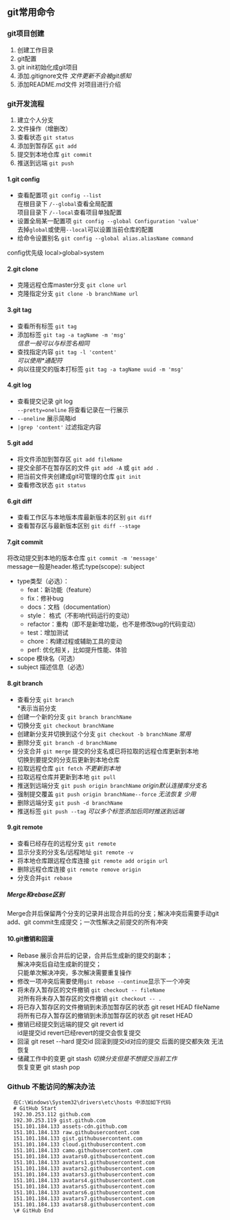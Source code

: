 ## git常用命令

### git项目创建

1. 创建工作目录
2. git配置
3. git init初始化成git项目
4. 添加.gitignore文件 *文件更新不会被git感知*
5. 添加README.md文件 对项目进行介绍

### git开发流程

1. 建立个人分支
2. 文件操作（增删改）
3. 查看状态 `git status`
4. 添加到暂存区 `git add`
5. 提交到本地仓库 `git commit`
6. 推送到远端 `git push`

#### 1.git config

- 查看配置项 `git config --list`  
  在根目录下 `/--global`查看全局配置  
  项目目录下 `/--local`查看项目单独配置  
- 设置全局某一配置项 `git config --global Configuration 'value'`  
  去掉`global`或使用`--local`可以设置当前仓库的配置
- 给命令设置别名 `git config --global alias.aliasName command`

config优先级 local>global>system

#### 2.git clone
- 克隆远程仓库master分支 `git clone url`
- 克隆指定分支 `git clone -b branchName url` 

#### 3.git tag
- 查看所有标签 `git tag`
- 添加标签 `git tag -a tagName -m 'msg'`  
  *信息一般可以与标签名相同*
- 查找指定内容 `git tag -l 'content'`  
  *可以使用\*通配符*
- 向以往提交的版本打标签 `git tag -a tagName uuid -m 'msg'`

#### 4.git log
- 查看提交记录 git log  
  `--pretty=oneline` 将查看记录在一行展示
- `--oneline` 展示简略id 
- `|grep 'content'` 过滤指定内容

#### 5.git add
- 将文件添加到暂存区 `git add fileName`
- 提交全部不在暂存区的文件 `git add -A` 或 `git add .`
- 把当前文件夹创建成git可管理的仓库 `git init`
- 查看修改状态 `git status`

#### 6.git diff
- 查看工作区与本地版本库最新版本的区别 `git diff`
- 查看暂存区与最新版本区别 `git diff --stage` 

#### 7.git commit
将改动提交到本地的版本仓库 `git commit -m 'message'`  
message一般是header.格式:type(scope): subject
- type类型（必选）：
  - feat：新功能（feature）
  - fix：修补bug
  - docs：文档（documentation）
  - style： 格式（不影响代码运行的变动）
  - refactor：重构（即不是新增功能，也不是修改bug的代码变动）
  - test：增加测试
  - chore：构建过程或辅助工具的变动
  - perf: 优化相关，比如提升性能、体验
- scope 模块名（可选）
- subject 描述信息（必选）

#### 8.git branch
- 查看分支 `git branch`  
  *表示当前分支
- 创建一个新的分支 `git branch branchName`
- 切换分支 `git checkout branchName`
- 创建新分支并切换到这个分支 `git checkout -b branchName` *常用*
- 删除分支 `git branch -d branchName`
- 分支合并 `git merge` 提交的分支名或已将拉取的远程仓库更新到本地  
  切换到要提交的分支后更新到本地仓库
- 拉取远程仓库 `git fetch` *不更新到本地*
- 拉取远程仓库并更新到本地 `git pull`
- 推送到远端分支 `git push origin branchName` *origin默认连接库分支名*
- 强制提交覆盖 `git push origin branchName--force` *无法恢复 少用*
- 删除远端分支 `git push -d branchName`
- 推送标签 `git push --tag` *可以多个标签添加后同时推送到远端*

#### 9.git remote
- 查看已经存在的远程分支 `git remote`
- 显示分支的分支名/远程地址 `git remote -v`
- 将本地仓库跟远程仓库连接 `git remote add origin url`
- 删除远程仓库连接 `git remote remove origin`
- 分支合并`git rebase`

##### Merge和rebase区别
Merge合并后保留两个分支的记录并出现合并后的分支；解决冲突后需要手动git add、git commit生成提交；一次性解决之前提交的所有冲突

#### 10.git撤销和回滚
- Rebase 展示合并后的记录，合并后生成新的提交的副本；  
  解决冲突后自动生成新的提交；  
  只能单次解决冲突，多次解决需要重复操作
- 修改一项冲突后需要使用`git rebase --continue`显示下一个冲突
- 将未存入暂存区的文件撤销 `git checkout -- fileName`  
  对所有将未存入暂存区的文件撤销 `git checkout -- .`
- 将已存入暂存区的文件撤销到未添加暂存区的状态 git reset HEAD fileName  
将所有已存入暂存区的撤销到未添加暂存区的状态 git reset HEAD
- 撤销已经提交到远端的提交 git revert id  
  id是提交id revert已经revert的提交会恢复提交
- 回滚 git reset --hard 提交id 
  回滚到提交id对应的提交 后面的提交都失效 无法恢复
- 储藏工作中的变更 git stash *切换分支但是不想提交当前工作*  
  恢复变更 git stash pop

### Github 不能访问的解决办法
```
  在C:\Windows\System32\drivers\etc\hosts 中添加如下代码
  # GitHub Start 
  192.30.253.112 github.com 
  192.30.253.119 gist.github.com
  151.101.184.133 assets-cdn.github.com
  151.101.184.133 raw.githubusercontent.com
  151.101.184.133 gist.githubusercontent.com
  151.101.184.133 cloud.githubusercontent.com
  151.101.184.133 camo.githubusercontent.com
  151.101.184.133 avatars0.githubusercontent.com
  151.101.184.133 avatars1.githubusercontent.com
  151.101.184.133 avatars2.githubusercontent.com
  151.101.184.133 avatars3.githubusercontent.com
  151.101.184.133 avatars4.githubusercontent.com
  151.101.184.133 avatars5.githubusercontent.com
  151.101.184.133 avatars6.githubusercontent.com
  151.101.184.133 avatars7.githubusercontent.com
  151.101.184.133 avatars8.githubusercontent.com
  \# GitHub End
```